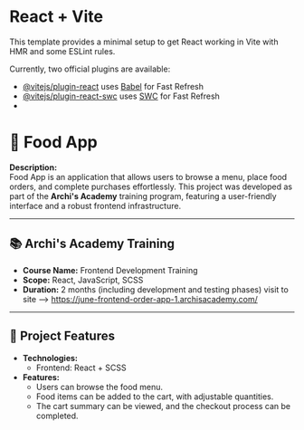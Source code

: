 # React + Vite

This template provides a minimal setup to get React working in Vite with HMR and some ESLint rules.

Currently, two official plugins are available:

- [@vitejs/plugin-react](https://github.com/vitejs/vite-plugin-react/blob/main/packages/plugin-react/README.md) uses [Babel](https://babeljs.io/) for Fast Refresh
- [@vitejs/plugin-react-swc](https://github.com/vitejs/vite-plugin-react-swc) uses [SWC](https://swc.rs/) for Fast Refresh
- 
# 🍔 Food App

**Description:**  
Food App is an application that allows users to browse a menu, place food orders, and complete purchases effortlessly. This project was developed as part of the **Archi's Academy** training program, featuring a user-friendly interface and a robust frontend infrastructure.

---

## 📚 Archi's Academy Training
- **Course Name:** Frontend Development Training
- **Scope:** React, JavaScript, SCSS
- **Duration:** 2 months (including development and testing phases)
visit to site -->  https://june-frontend-order-app-1.archisacademy.com/
---

## 🚀 Project Features
- **Technologies:**
  - Frontend: React + SCSS
- **Features:**
  - Users can browse the food menu.
  - Food items can be added to the cart, with adjustable quantities.
  - The cart summary can be viewed, and the checkout process can be completed.

  



